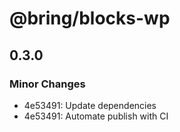 # @bring/blocks-wp

## 0.3.0

### Minor Changes

-   4e53491: Update dependencies
-   4e53491: Automate publish with CI
